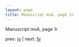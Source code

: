 ```yaml
---
layout: page
title: Manuscript msA, page 1r
---
```


Manuscript msA, page 1r

prev:  [iv](../iv) | next:  [1v](../1v)